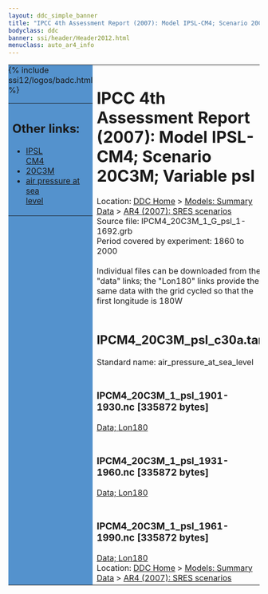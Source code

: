 ```yaml
---
layout: ddc_simple_banner
title: "IPCC 4th Assessment Report (2007): Model IPSL-CM4; Scenario 20C3M; Variable psl"
bodyclass: ddc
banner: ssi/header/Header2012.html
menuclass: auto_ar4_info
---
```



<table width="100%" border="0" cellspacing="0" cellpadding="0" style="border-collapse: collapse;">
<tr style="margin:0;padding:0;border:0;">
<td style="margin:0;padding:0;border:0;height:1pt;width:150pt;background:#5492CD;" valign="top" >

<div id="lh-col2" class="auto_ar4_info">
<table class="menumain" bgcolor="#5492CD" cellspacing="0" width="100%" border="0">
<tr><td>
<h2> Other links:</h2>
<ul>
<li><a href="/auto/ar4/model-IPSL-CM4.html">IPSL<br/>CM4</a></li>
<li><a href="/auto/ar4/scenario-20C3M.html">20C3M</a></li>
<li><a href="/auto/ar4/var-air_pressure_at_sea_level.html">air pressure at sea<br/> level</a></li>
</ul>
</td></tr>
{% include ssi12/logos/badc.html %}
</table>
</div>
</td>
<td><h1>IPCC 4th Assessment Report (2007): Model IPSL-CM4; Scenario 20C3M; Variable psl</h1>

<!-- Breadcrumb1 -->
<div id="breadcrumb1" align="left">
Location: <a href="/index.html">DDC Home</a> > <a href="/sim/gcm_clim/">Models: Summary Data</a>
> <a href="/sim/gcm_clim/SRES_AR4/index.html">AR4 (2007): SRES scenarios</a>
</div>
<!-- End of Breadcrumb1 -->Source file: IPCM4_20C3M_1_G_psl_1-1692.grb
<br/>
Period covered by experiment: 1860 to 2000<br/>
<br/>Individual files can be downloaded from the "data" links; the "Lon180" links provide the same data
         with the grid cycled so that the first longitude is 180W<br/>
<br/><h2>IPCM4_20C3M_psl_c30a.tar</h2>
Standard name: air_pressure_at_sea_level<br>
<br/><h3>IPCM4_20C3M_1_psl_1901-1930.nc [335872 bytes]</h3>
<a href="/cgi-bin/downl/ar4_nc/psl/IPCM4_20C3M_1_psl_1901-1930.nc">Data; </a><a href="/cgi-bin/downl/ar4_nc/psl/IPCM4_20C3M_1_psl_1901-1930.cyto180.nc"> Lon180</a><br/>
<br/><h3>IPCM4_20C3M_1_psl_1931-1960.nc [335872 bytes]</h3>
<a href="/cgi-bin/downl/ar4_nc/psl/IPCM4_20C3M_1_psl_1931-1960.nc">Data; </a><a href="/cgi-bin/downl/ar4_nc/psl/IPCM4_20C3M_1_psl_1931-1960.cyto180.nc"> Lon180</a><br/>
<br/><h3>IPCM4_20C3M_1_psl_1961-1990.nc [335872 bytes]</h3>
<a href="/cgi-bin/downl/ar4_nc/psl/IPCM4_20C3M_1_psl_1961-1990.nc">Data; </a><a href="/cgi-bin/downl/ar4_nc/psl/IPCM4_20C3M_1_psl_1961-1990.cyto180.nc"> Lon180</a><br/>
<!-- Breadcrumb2 -->
<div id="breadcrumb2" align="left">
Location: <a href="/index.html">DDC Home</a> > <a href="/sim/gcm_clim/">Models: Summary Data</a>
> <a href="/sim/gcm_clim/SRES_AR4/index.html">AR4 (2007): SRES scenarios</a>
</div>
<!-- End of Breadcrumb2 --></td></tr></table>
